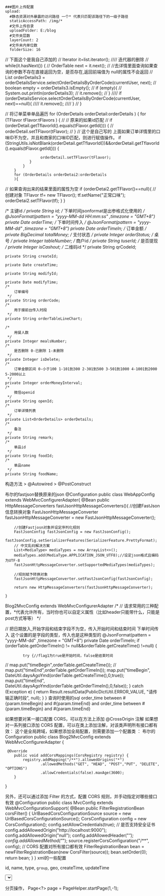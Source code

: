 ```
###图片上传配置
upload:
  #静态资源对外暴露的访问路径 一个* 代表只匹配该路径下的一级子路径
  staticAccessPath: /img/*
  #文件上传目录
  uploadFolder: E:/blog
  #文件夹层数
  layerCount: 2
  #文件夹内单位数
  folderSize: 16
```

//            下面这个是我自己添加的
//            Iterator<OrderTable> it=list.iterator();
////            迭代器的删除
//            while(it.hasNext()) {
//                OrderTable next = it.next();
//                //去详情里面查询如果查询的参数不存在直接返回为空，是否存在,返回前端值为 null的属性不会返回
//                List<OrderDetails> orderDetails3 = orderDetailsService.selectOrderDetailsByOrderCode(currentUser, next);
//                boolean empty = orderDetails3.isEmpty();
//                if (empty){
//                    System.out.println(orderDetails3);
//                    it.remove();
//                }
////                if (orderDetailsService.selectOrderDetailsByOrderCode(currentUser, next)==null){
////                    it.remove();
////                }
//            }



 // 将订单菜单单品遍历
        for (OrderDetails orderDetail:orderDetails
             ) {
            for (TFlavor tFlavor:tFlavors
                 ) {
//                // 原来的如果id匹配
//                if (orderDetail.getTflavorId().equals(tFlavor.getId())) {
//                    orderDetail.setTFlavor(tFlavor);
//                }
                // 这个是自己写的 上面如果订单详情里的口味ID不为空，并且和商家的口味ID匹配，则进行赋值操作。
                if (StringUtils.isNotBlank(orderDetail.getTflavorId())&&orderDetail.getTflavorId().equals(tFlavor.getId())) {
    
                    orderDetail.setTFlavor(tFlavor);
               }
            }
        }
        for (OrderDetails orderDetai2:orderDetails
        ){
//                如果查询出来的结果里面的属性为空
            if (orderDetai2.getTFlavor()==null){
//                    创建对象
                TFlavor tf= new TFlavor();
                tf.setName("正常口味");
                orderDetai2.setTFlavor(tf);
            }
        }

 /*
        主键id
     */
    private String id;
    /*
        下单时间jsonformat是出参格式化使用的
     */
    @JsonFormat(pattern = "yyyy-MM-dd HH:mm:ss" ,timezone = "GMT+8")
    private Date orderTime;
    /*
        下单时间传入
     */
    @JsonFormat(pattern = "yyyy-MM-dd" ,timezone = "GMT+8")
    private Date orderTimeIn;
    /*
        订单金额
     */
    private BigDecimal totalMoney;
    /*
        支付状态
     */
    private Integer orderStatus;
    /*
        桌号
     */
    private Integer tableNumber;
    /*
        商户id
     */
    private String tuserId;
    /*
        是否提现
     */
    private Integer isCashout;
    /*
        二维码id
     */
    private String qrCodeId;
    
    private String createId;
    
    private Date createTime;
    
    private String modifyId;
    
    private Date modifyTime;
    /*
        订单编号
     */
    private String orderCode;
    /*
        用于接前台传入时段
     */
    private String orderTableLineChart;
    
    /*
        用餐人数
     */
    private Integer mealsNumber;
    /*
        是否删除 0-已删除 1-未删除
     */
    private Integer isDelete;
    /*
        订单金额区间 0-小于100 1-101到300 2-301到500 3-501到1000 4-1001到2000 5-2000以上
     */
    private Integer orderMoneyInterval;
    /*
        微信openid
     */
    private String openId;
    /*
        订单详情列表
     */
    private List<OrderDetails> orderDetails;
    /*
        备注
     */
    private String remark;
    /*
        单品id
     */
    private String foodId;
    /*
        单品name
     */
    private String foodName;

构造方法 > @Autowired > @PostConstruct

布尔的fastjson替换原来的json
@Configuration
public class WebAppConfig extends WebMvcConfigurerAdapter{
@Bean
public HttpMessageConverters fastJsonHttpMessageConverters(){
        //创建FastJson信息转换对象
        FastJsonHttpMessageConverter fastJsonHttpMessageConverter = new FastJsonHttpMessageConverter();
    
        //创建Fastjosn对象并设定序列化规则
        FastJsonConfig fastJsonConfig = new FastJsonConfig();
        fastJsonConfig.setSerializerFeatures(SerializerFeature.PrettyFormat);
        // 中文乱码解决方案
        List<MediaType> mediaTypes = new ArrayList<>();
        mediaTypes.add(MediaType.APPLICATION_JSON_UTF8);//设定json格式且编码为UTF-8
        fastJsonHttpMessageConverter.setSupportedMediaTypes(mediaTypes);
    
        //规则赋予转换对象
        fastJsonHttpMessageConverter.setFastJsonConfig(fastJsonConfig);
    
        return new HttpMessageConverters(fastJsonHttpMessageConverter);
    
    }

Blog2MvcConfig extends WebMvcConfigurerAdapter 
/*
    // 请求常用的三种配置，*代表允许所有，当时你也可以自定义属性（比如header只能带什么，只能是post方式等等）
    */


// 把日期放入,开始字段和结束字段不为空，传入开始时间和结束时间
        下单时间传入
这个设置的是字段的类型，传入也是这种类型的
    @JsonFormat(pattern = "yyyy-MM-dd" ,timezone = "GMT+8")
    private Date orderTimeIn; 
        if (orderTable.getOrderTimeIn() != null&&orderTable.getCreateTime() !=null) {
    
            try {//flag1为true是开始时间，false是结束时间
//               map.put("timeBegin",orderTable.getCreateTime());
//               map.put("timeEnd",orderTable.getOrderTimeIn());
                map.put("timeBegin", DateUtil.daysAgoYmd(orderTable.getCreateTime(),0,true));
                map.put("timeEnd", DateUtil.daysAgoYmd(orderTable.getOrderTimeIn(),0,false));
            } catch (Exception e) {
                return Result.resultData(PublicDictUtil.ERROR_VALUE, "请传输正确时段", null);
            }
        }
查询时使用的sql   order_time between #{param.timeBegin} and #{param.timeEnd}
	<if test="param.orderTable.orderTimeIn != null and param.orderTable.createTime != null">
	     	 and order_time between #{param.timeBegin} and #{param.timeEnd}
	    	</if>

如果想要对某一接口配置 CORS，可以在方法上添加 @CrossOrigin 注解 
如果想对一系列接口添加 CORS 配置，可以在类上添加注解，对该类声明所有接口都有效：
这个是全局跨域，如果想添加全局配置，则需要添加一个配置类 ：
布尔的
Configuration
public class Blog2MvcConfig extends WebMvcConfigurerAdapter {

	 @Override
	    public void addCorsMappings(CorsRegistry registry) {
	        registry.addMapping("/**").allowedOrigins("*")
	                .allowedMethods("GET", "HEAD", "POST","PUT", "DELETE", "OPTIONS")
	                .allowCredentials(false).maxAge(3600);
	    }
}

另外，还可以通过添加 Filter 的方式，配置 CORS 规则，并手动指定对哪些接口有效
@Configuration
public class MvcConfig extends WebMvcConfigurationSupport{
@Bean
public FilterRegistrationBean corsFilter() {
    UrlBasedCorsConfigurationSource source = new UrlBasedCorsConfigurationSource();
    CorsConfiguration config = new CorsConfiguration();
    config.setAllowCredentials(true);  // 是否支持安全证书
 config.addAllowedOrigin("http://localhost:9000");
    config.addAllowedOrigin("null");
    config.addAllowedHeader("*");
    config.addAllowedMethod("*");
    source.registerCorsConfiguration("/**", config); // CORS 配置对所有接口都有效
    FilterRegistrationBean bean = newFilterRegistrationBean(new CorsFilter(source));
    bean.setOrder(0);
    return bean;
}
}
xml的一些配置
<?xml version="1.0" encoding="UTF-8"?>
<!DOCTYPE mapper PUBLIC "-//mybatis.org//DTD Mapper 3.0//EN" "http://mybatis.org/dtd/mybatis-3-mapper.dtd">
<mapper namespace="com.kangaroo.studio.moonlight.dao.mapper.MoonlightMapper">
  <resultMap id="geoFenceList" type="com.kangaroo.studio.moonlight.dao.model.GeoFence">
    <constructor>
      <idArg column="id" javaType="java.lang.Integer" jdbcType="INTEGER" />
      <arg column="name" javaType="java.lang.String" jdbcType="VARCHAR" />
      <arg column="type" javaType="java.lang.Integer" jdbcType="INTEGER" />
      <arg column="group" javaType="java.lang.String" jdbcType="VARCHAR" />
      <arg column="geo" javaType="java.lang.String" jdbcType="VARCHAR" />
      <arg column="createTime" javaType="java.lang.String" jdbcType="VARCHAR" />
      <arg column="updateTime" javaType="java.lang.String" jdbcType="VARCHAR" />
    </constructor>
  </resultMap>

  <sql id="base_column">id, name, type, `group`, geo, createTime, updateTime </sql>

  <select id="queryGeoFence" parameterType="com.kangaroo.studio.moonlight.dao.model.GeoFenceQueryParam" resultMap="geoFenceList">
    select <include refid="base_column"/> from geoFence where 1=1
    <if test="type != null">
      and type = #{type}
    </if>
    <if test="name != null">
      and name like concat('%', #{name},'%')
    </if>
    <if test="group != null">
      and `group` like concat('%', #{group},'%')
    </if>
    <if test="startTime != null">
      and createTime >= #{startTime}
    </if>
    <if test="endTime != null">
      and createTime <= #{endTime}
    </if>
  </select>
</mapper>

分页操作，
 Page<?> page = PageHelper.startPage(1,-1);